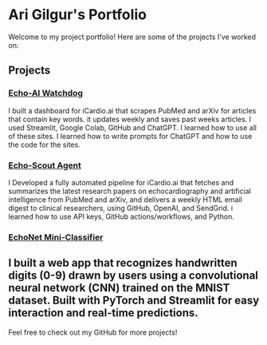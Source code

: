 # Ari Gilgur's Portfolio

Welcome to my project portfolio! Here are some of the projects I've worked on:

## Projects

### [Echo-AI Watchdog](https://github.com/AriGilgur/streamlit)
I built a dashboard for iCardio.ai that scrapes PubMed and arXiv for articles that contain key words. it updates weekly and saves past weeks articles. I used Streamlit, Google Colab, GitHub and ChatGPT. I learned how to use all of these sites. I learned how to write prompts for ChatGPT and how to use the code for the sites.

### [Echo-Scout Agent](https://github.com/AriGilgur/echo_ai_agent)
I Developed a fully automated pipeline for iCardio.ai that fetches and summarizes the latest research papers on echocardiography and artificial intelligence from PubMed and arXiv, and delivers a weekly HTML email digest to clinical researchers, using GitHub, OpenAI, and SendGrid. i learned how to use API keys, GitHub actions/workflows, and Python.

### [EchoNet Mini-Classifier](https://github.com/AriGilgur/mnist-digit-recognizer.git)
I built a web app that recognizes handwritten digits (0-9) drawn by users using a convolutional neural network (CNN) trained on the MNIST dataset. Built with PyTorch and Streamlit for easy interaction and real-time predictions.
---

Feel free to check out my GitHub for more projects!
